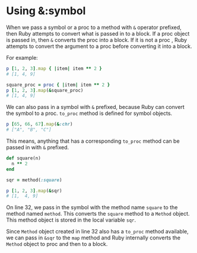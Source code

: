 # Using &:symbol

When we pass a symbol or a proc to a method with `&` operator prefixed, then Ruby attempts to convert what is passed in to a block. If a proc object is passed in, then `&` converts the proc into a block. If it is not a proc , Ruby attempts to convert the argument to a proc before converting it into a block.

For example:

```ruby
p [1, 2, 3].map { |item| item ** 2 }
# [1, 4, 9]
```

```ruby
square_proc = proc { |item| item ** 2 }
p [1, 2, 3].map(&square_proc)
# [1, 4, 9]
```

We can also pass in a symbol with `&` prefixed, because Ruby can convert the symbol to a proc. `to_proc` method is defined for symbol objects.

```ruby
p [65, 66, 67].map(&:chr)
# ["A", "B", "C"]
```

This means, anything that has a corresponding `to_proc` method can be passed in with `&` prefixed.

```ruby
def square(n)
  n ** 2
end

sqr = method(:square)

p [1, 2, 3].map(&sqr)
# [1,  4, 9]
```
On line  32, we pass in the symbol with the method name `square` to the method named `method`. This converts the `square` method to a `Method` object. This method object is stored in the local variable `sqr`.

Since `Method` object created in line 32 also has a `to_proc` method available, we can pass in `&sqr` to the `map` method and Ruby internally converts the `Method` object to proc and then to a block.
